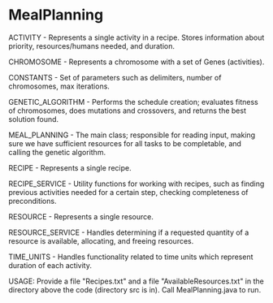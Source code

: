 # MealPlanning

ACTIVITY - Represents a single activity in a recipe. Stores information about priority,
           resources/humans needed, and duration.
           
CHROMOSOME - Represents a chromosome with a set of Genes (activities).

CONSTANTS - Set of parameters such as delimiters, number of chromosomes, max iterations.

GENETIC_ALGORITHM - Performs the schedule creation; evaluates fitness of chromosomes, does
                    mutations and crossovers, and returns the best solution found.
                    
MEAL_PLANNING - The main class; responsible for reading input, 
                making sure we have sufficient resources for all tasks to be completable, and
                calling the genetic algorithm.
                
RECIPE - Represents a single recipe.

RECIPE_SERVICE - Utility functions for working with recipes, such as finding previous activities
                 needed for a certain step, checking completeness of preconditions.
                 
RESOURCE - Represents a single resource. 

RESOURCE_SERVICE - Handles determining if a requested quantity of a resource is available,
                   allocating, and freeing resources.
                   
TIME_UNITS - Handles functionality related to time units which represent duration of each activity.



USAGE:
Provide a file "Recipes.txt" and a file "AvailableResources.txt" in the directory above the code 
  (directory src is in). Call MealPlanning.java to run.
